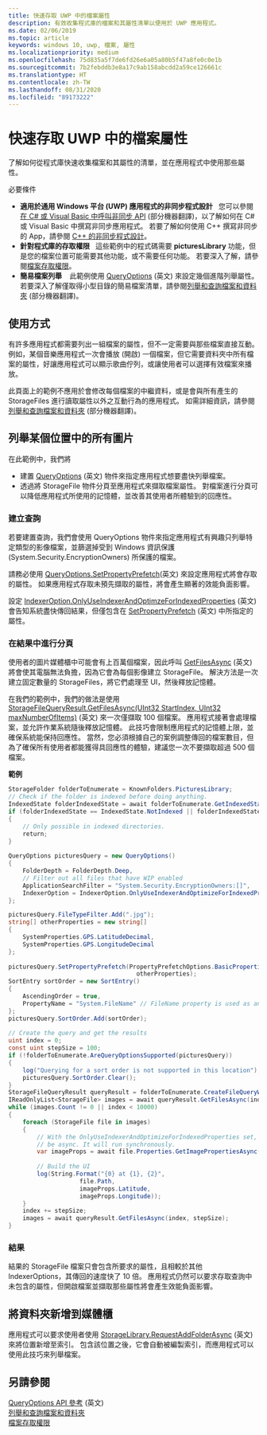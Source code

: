 ```yaml
---
title: 快速存取 UWP 中的檔案屬性
description: 有效收集程式庫的檔案和其屬性清單以便用於 UWP 應用程式。
ms.date: 02/06/2019
ms.topic: article
keywords: windows 10, uwp, 檔案, 屬性
ms.localizationpriority: medium
ms.openlocfilehash: 75d835a5f7de6fd26e6a05a80b5f47a8fe0c0e1b
ms.sourcegitcommit: 7b2febddb3e8a17c9ab158abcdd2a59ce126661c
ms.translationtype: HT
ms.contentlocale: zh-TW
ms.lasthandoff: 08/31/2020
ms.locfileid: "89173222"
---
```

# <a name="fast-access-to-file-properties-in-uwp"></a>快速存取 UWP 中的檔案屬性 

了解如何從程式庫快速收集檔案和其屬性的清單，並在應用程式中使用那些屬性。  

必要條件 
- **適用於通用 Windows 平台 (UWP) 應用程式的非同步程式設計**      您可以參閱[在 C# 或 Visual Basic 中呼叫非同步 API](../threading-async/call-asynchronous-apis-in-csharp-or-visual-basic.md) \(部分機器翻譯\)，以了解如何在 C# 或 Visual Basic 中撰寫非同步應用程式。 若要了解如何使用 C++ 撰寫非同步的 App，請參閱 [C++ 的非同步程式設計](../threading-async/asynchronous-programming-in-cpp-universal-windows-platform-apps.md)。 
- **針對程式庫的存取權限**   這些範例中的程式碼需要 **picturesLibrary** 功能，但是您的檔案位置可能需要其他功能，或不需要任何功能。 若要深入了解，請參閱[檔案存取權限](./file-access-permissions.md)。 
- **簡易檔案列舉**    此範例使用 [QueryOptions](/uwp/api/Windows.Storage.Search.QueryOptions) \(英文\) 來設定幾個進階列舉屬性。 若要深入了解僅取得小型目錄的簡易檔案清單，請參閱[列舉和查詢檔案和資料夾](./quickstart-listing-files-and-folders.md) \(部分機器翻譯\)。 

## <a name="usage"></a>使用方式  
有許多應用程式都需要列出一組檔案的屬性，但不一定需要與那些檔案直接互動。 例如，某個音樂應用程式一次會播放 (開啟) 一個檔案，但它需要資料夾中所有檔案的屬性，好讓應用程式可以顯示歌曲佇列，或讓使用者可以選擇有效檔案來播放。 

此頁面上的範例不應用於會修改每個檔案的中繼資料，或是會與所有產生的 StorageFiles 進行讀取屬性以外之互動行為的應用程式。 如需詳細資訊，請參閱[列舉和查詢檔案和資料夾](./quickstart-listing-files-and-folders.md) \(部分機器翻譯\)。 

## <a name="enumerate-all-the-pictures-in-a-location"></a>列舉某個位置中的所有圖片 
在此範例中，我們將
-  建置 [QueryOptions](/uwp/api/Windows.Storage.Search.QueryOptions) \(英文\) 物件來指定應用程式想要盡快列舉檔案。
-  透過將 StorageFile 物件分頁至應用程式來擷取檔案屬性。 對檔案進行分頁可以降低應用程式所使用的記憶體，並改善其使用者所體驗到的回應性。

### <a name="creating-the-query"></a>建立查詢 
若要建置查詢，我們會使用 QueryOptions 物件來指定應用程式有興趣只列舉特定類型的影像檔案，並篩選掉受到 Windows 資訊保護 (System.Security.EncryptionOwners) 所保護的檔案。 

請務必使用 [QueryOptions.SetPropertyPrefetch](/uwp/api/windows.storage.search.queryoptions.setpropertyprefetch)(英文\) 來設定應用程式將會存取的屬性。 如果應用程式存取未預先擷取的屬性，將會產生顯著的效能負面影響。

設定 [IndexerOption.OnlyUseIndexerAndOptimzeForIndexedProperties](/uwp/api/Windows.Storage.Search.IndexerOption) \(英文\) 會告知系統盡快傳回結果，但僅包含在 [SetPropertyPrefetch](/uwp/api/windows.storage.search.queryoptions.setpropertyprefetch) \(英文\) 中所指定的屬性。 

### <a name="paging-in-the-results"></a>在結果中進行分頁 
使用者的圖片媒體櫃中可能會有上百萬個檔案，因此呼叫 [GetFilesAsync](/uwp/api/windows.storage.search.storagefilequeryresult.getfilesasync) \(英文\) 將會使其電腦無法負擔，因為它會為每個影像建立 StorageFile。 解決方法是一次建立固定數量的 StorageFiles，將它們處理至 UI，然後釋放記憶體。 

在我們的範例中，我們的做法是使用 [StorageFileQueryResult.GetFilesAsync(UInt32 StartIndex, UInt32 maxNumberOfItems)](/uwp/api/windows.storage.search.storagefilequeryresult.getfilesasync) \(英文\) 來一次僅擷取 100 個檔案。 應用程式接著會處理檔案，並允許作業系統隨後釋放記憶體。 此技巧會限制應用程式的記憶體上限，並確保系統能保持回應性。 當然，您必須根據自己的案例調整傳回的檔案數目，但為了確保所有使用者都能獲得具回應性的體驗，建議您一次不要擷取超過 500 個檔案。


**範例**  
```csharp
StorageFolder folderToEnumerate = KnownFolders.PicturesLibrary; 
// Check if the folder is indexed before doing anything. 
IndexedState folderIndexedState = await folderToEnumerate.GetIndexedStateAsync(); 
if (folderIndexedState == IndexedState.NotIndexed || folderIndexedState == IndexedState.Unknown) 
{ 
    // Only possible in indexed directories.  
    return; 
} 
 
QueryOptions picturesQuery = new QueryOptions() 
{ 
    FolderDepth = FolderDepth.Deep, 
    // Filter out all files that have WIP enabled
    ApplicationSearchFilter = "System.Security.EncryptionOwners:[]", 
    IndexerOption = IndexerOption.OnlyUseIndexerAndOptimizeForIndexedProperties 
}; 

picturesQuery.FileTypeFilter.Add(".jpg"); 
string[] otherProperties = new string[] 
{ 
    SystemProperties.GPS.LatitudeDecimal, 
    SystemProperties.GPS.LongitudeDecimal 
}; 
 
picturesQuery.SetPropertyPrefetch(PropertyPrefetchOptions.BasicProperties | PropertyPrefetchOptions.ImageProperties, 
                                    otherProperties); 
SortEntry sortOrder = new SortEntry() 
{ 
    AscendingOrder = true, 
    PropertyName = "System.FileName" // FileName property is used as an example. Any property can be used here.  
}; 
picturesQuery.SortOrder.Add(sortOrder); 
 
// Create the query and get the results 
uint index = 0; 
const uint stepSize = 100; 
if (!folderToEnumerate.AreQueryOptionsSupported(picturesQuery)) 
{ 
    log("Querying for a sort order is not supported in this location"); 
    picturesQuery.SortOrder.Clear(); 
} 
StorageFileQueryResult queryResult = folderToEnumerate.CreateFileQueryWithOptions(picturesQuery); 
IReadOnlyList<StorageFile> images = await queryResult.GetFilesAsync(index, stepSize); 
while (images.Count != 0 || index < 10000) 
{ 
    foreach (StorageFile file in images) 
    { 
        // With the OnlyUseIndexerAndOptimizeForIndexedProperties set, this won't  
        // be async. It will run synchronously. 
        var imageProps = await file.Properties.GetImagePropertiesAsync(); 
 
        // Build the UI 
        log(String.Format("{0} at {1}, {2}", 
                    file.Path, 
                    imageProps.Latitude, 
                    imageProps.Longitude)); 
    } 
    index += stepSize; 
    images = await queryResult.GetFilesAsync(index, stepSize); 
} 
```

### <a name="results"></a>結果 
結果的 StorageFile 檔案只會包含所要求的屬性，且相較於其他 IndexerOptions，其傳回的速度快了 10 倍。 應用程式仍然可以要求存取查詢中未包含的屬性，但開啟檔案並擷取那些屬性將會產生效能負面影響。  

## <a name="adding-folders-to-libraries"></a>將資料夾新增到媒體櫃 
應用程式可以要求使用者使用 [StorageLibrary.RequestAddFolderAsync](/uwp/api/Windows.Storage.StorageLibrary.RequestAddFolderAsync) \(英文\) 來將位置新增至索引。 包含該位置之後，它會自動被編製索引，而應用程式可以使用此技巧來列舉檔案。
 
## <a name="see-also"></a>另請參閱
[QueryOptions API 參考](/uwp/api/windows.storage.search.queryoptions) \(英文\)  
[列舉和查詢檔案和資料夾](./quickstart-listing-files-and-folders.md)  
[檔案存取權限](./file-access-permissions.md)  
 
 
